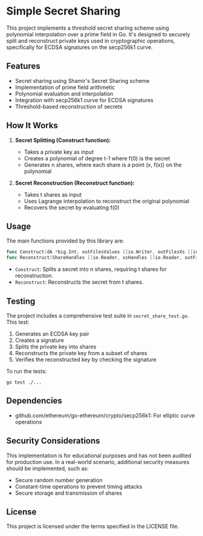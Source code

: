 # Simple Secret Sharing

This project implements a threshold secret sharing scheme using polynomial interpolation over a prime field in Go. It's designed to securely split and reconstruct private keys used in cryptographic operations, specifically for ECDSA signatures on the secp256k1 curve.

## Features

- Secret sharing using Shamir's Secret Sharing scheme
- Implementation of prime field arithmetic
- Polynomial evaluation and interpolation
- Integration with secp256k1 curve for ECDSA signatures
- Threshold-based reconstruction of secrets

## How It Works

1. **Secret Splitting (Construct function):**
   - Takes a private key as input
   - Creates a polynomial of degree t-1 where f(0) is the secret
   - Generates n shares, where each share is a point (x, f(x)) on the polynomial

2. **Secret Reconstruction (Reconstruct function):**
   - Takes t shares as input
   - Uses Lagrange interpolation to reconstruct the original polynomial
   - Recovers the secret by evaluating f(0)

## Usage

The main functions provided by this library are:

```go
func Construct(dA *big.Int, outFilesValues []io.Writer, outFilesXs []io.Writer, n, t int)
func Reconstruct(ShareHandles []io.Reader, xsHandles []io.Reader, outFile io.Writer, t int)
```

- `Construct`: Splits a secret into n shares, requiring t shares for reconstruction.
- `Reconstruct`: Reconstructs the secret from t shares.

## Testing

The project includes a comprehensive test suite in `secret_share_test.go`. This test:

1. Generates an ECDSA key pair
2. Creates a signature
3. Splits the private key into shares
4. Reconstructs the private key from a subset of shares
5. Verifies the reconstructed key by checking the signature

To run the tests:

```
go test ./...
```

## Dependencies

- github.com/ethereum/go-ethereum/crypto/secp256k1: For elliptic curve operations

## Security Considerations

This implementation is for educational purposes and has not been audited for production use. In a real-world scenario, additional security measures should be implemented, such as:

- Secure random number generation
- Constant-time operations to prevent timing attacks
- Secure storage and transmission of shares

## License

This project is licensed under the terms specified in the LICENSE file.
